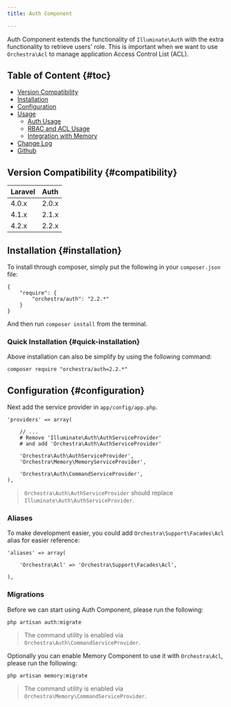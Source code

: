 ```yaml
---
title: Auth Component

---
```


Auth Component extends the functionality of `Illuminate\Auth` with the extra functionality to retrieve users' role. This is important when we want to use `Orchestra\Acl` to manage application Access Control List (ACL).

## Table of Content {#toc}

* [Version Compatibility](#compatibility)
* [Installation](#installation)
* [Configuration](#configuration)
* [Usage](/docs/2.2/components/auth/usage)
  - [Auth Usage](/docs/2.2/components/auth/usage)
  - [RBAC and ACL Usage](/docs/2.2/components/auth/rbac)
  - [Integration with Memory](/docs/2.2/components/auth/memory-integration)
* [Change Log](/docs/2.2/components/auth/changes#v2-2)
* [Github](https://github.com/orchestral/auth)

## Version Compatibility {#compatibility}

Laravel    | Auth
:----------|:----------
 4.0.x     | 2.0.x
 4.1.x     | 2.1.x
 4.2.x     | 2.2.x
 
## Installation {#installation}

To install through composer, simply put the following in your `composer.json` file:

	{
		"require": {
			"orchestra/auth": "2.2.*"
		}
	}
	
And then run `composer install` from the terminal.

### Quick Installation {#quick-installation}

Above installation can also be simplify by using the following command:

	composer require "orchestra/auth=2.2.*"

## Configuration {#configuration}

Next add the service provider in `app/config/app.php`.

	'providers' => array(

		// ...
		# Remove 'Illuminate\Auth\AuthServiceProvider'
		# and add 'Orchestra\Auth\AuthServiceProvider'

		'Orchestra\Auth\AuthServiceProvider',
		'Orchestra\Memory\MemoryServiceProvider',

		'Orchestra\Auth\CommandServiceProvider',
	),

> `Orchestra\Auth\AuthServiceProvider` should replace `Illuminate\Auth\AuthServiceProvider`.

### Aliases

To make development easier, you could add `Orchestra\Support\Facades\Acl` alias for easier reference:

	'aliases' => array(

		'Orchestra\Acl' => 'Orchestra\Support\Facades\Acl',

	),

### Migrations

Before we can start using Auth Component, please run the following:

	php artisan auth:migrate

> The command utility is enabled via `Orchestra\Auth\CommandServiceProvider`.

Optionally you can enable Memory Component to use it with `Orchestra\Acl`, please run the following:

	php artisan memory:migrate

> The command utility is enabled via `Orchestra\Memory\CommandServiceProvider`.

